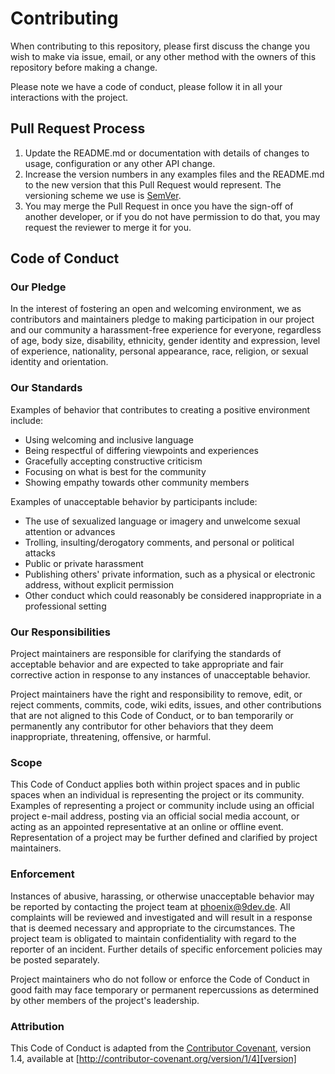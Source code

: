 Contributing
============
When contributing to this repository, please first discuss the change you wish to make via issue,
email, or any other method with the owners of this repository before making a change. 

Please note we have a code of conduct, please follow it in all your interactions with the project.


Pull Request Process
--------------------
1. Update the README.md or documentation with details of changes to usage, configuration or any 
   other API change.
2. Increase the version numbers in any examples files and the README.md to the new version that this
   Pull Request would represent. The versioning scheme we use is [SemVer](http://semver.org/).
4. You may merge the Pull Request in once you have the sign-off of another developer, or if you 
   do not have permission to do that, you may request the reviewer to merge it for you.


Code of Conduct
---------------

### Our Pledge
In the interest of fostering an open and welcoming environment, we as contributors and maintainers 
pledge to making participation in our project and our community a harassment-free experience for 
everyone, regardless of age, body size, disability, ethnicity, gender identity and expression, level
of experience, nationality, personal appearance, race, religion, or sexual identity and orientation.

### Our Standards
Examples of behavior that contributes to creating a positive environment include:

* Using welcoming and inclusive language
* Being respectful of differing viewpoints and experiences
* Gracefully accepting constructive criticism
* Focusing on what is best for the community
* Showing empathy towards other community members

Examples of unacceptable behavior by participants include:

* The use of sexualized language or imagery and unwelcome sexual attention or advances
* Trolling, insulting/derogatory comments, and personal or political attacks
* Public or private harassment
* Publishing others' private information, such as a physical or electronic address, without explicit
  permission
* Other conduct which could reasonably be considered inappropriate in a professional setting

### Our Responsibilities
Project maintainers are responsible for clarifying the standards of acceptable behavior and are 
expected to take appropriate and fair corrective action in response to any instances of unacceptable
behavior.

Project maintainers have the right and responsibility to remove, edit, or reject comments, commits, 
code, wiki edits, issues, and other contributions that are not aligned to this Code of Conduct, or 
to ban temporarily or permanently any contributor for other behaviors that they deem inappropriate,
threatening, offensive, or harmful.

### Scope
This Code of Conduct applies both within project spaces and in public spaces when an individual is 
representing the project or its community. Examples of representing a project or community include 
using an official project e-mail address, posting via an official social media account, or acting as
an appointed representative at an online or offline event. Representation of a project may be
further defined and clarified by project maintainers.

### Enforcement
Instances of abusive, harassing, or otherwise unacceptable behavior may be reported by contacting 
the project team at [phoenix@9dev.de](mailto:phoenix@9dev.de). All complaints will be reviewed and 
investigated and will result in a response that is deemed necessary and appropriate to the 
circumstances. The project team is obligated to maintain confidentiality with regard to the reporter
of an incident. Further details of specific enforcement policies may be posted separately.

Project maintainers who do not follow or enforce the Code of Conduct in good faith may face 
temporary or permanent repercussions as determined by other members of the project's leadership.

### Attribution
This Code of Conduct is adapted from the [Contributor Covenant][homepage], version 1.4, available at
[http://contributor-covenant.org/version/1/4][version]

[homepage]: http://contributor-covenant.org
[version]: http://contributor-covenant.org/version/1/4/
